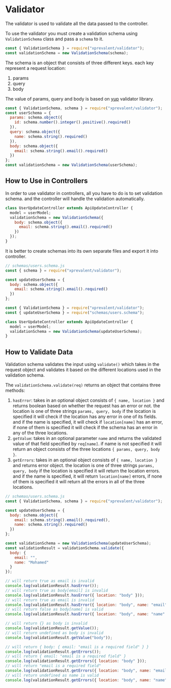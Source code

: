 # Validator

The validator is used to validate all the data passed to the controller.

To use the validator you must create a validation schema using `ValidationSchema` class and pass a `schema` to it.

```javascript
const { ValidationSchema } = require("xprevalent/validator");
const validationSchema = new ValidationSchema(schema);
```

The schema is an object that consists of three different keys. each key represent a request location:

1. params
2. query
3. body

The value of params, query and body is based on [yup](https://github.com/jquense/yup) validator library.

```javascript
const { ValidationSchema, schema } = require("xprevalent/validator");
const userSchema = {
  params: schema.object({
    id: schema.number().integer().positive().required()
  }),
  query: schema.object({
    name: schema.string().required()
  }),
  body: schema.object({
    email: schema.string().email().required()
  })
};
const validationSchema = new ValidationSchema(userSchema);
```

## How to Use in Controllers

In order to use validator in controllers, all you have to do is to set validation schema. and the controller will handle the validation automatically.

```javascript
class UserUpdateController extends ApiUpdateController {
  model = userModel;
  validationSchema = new ValidationSchema({
    body: schema.object({
      email: schema.string().email().required()
    })
  });
}
```

It is better to create schemas into its own separate files and export it into controller.

```javascript
// schemas/users.schema.js
const { schema } = require("xprevalent/validator");

const updateUserSchema = {
  body: schema.object({
    email: schema.string().email().required()
  })
};
```

```javascript
const { ValidationSchema } = require("xprevalent/validator");
const { updateUserSchema } = require("schemas/users.schema");

class UserUpdateController extends ApiUpdateController {
  model = userModel;
  validationSchema = new ValidationSchema(updateUserSchema);
}
```

## How to Validate Data

Validation schema validates the input using `validate()` which takes in the request object and validates it based on the different locations used in the validation schema.

The `validationSchema.validate(req)` returns an object that contains three methods:

1. `hasError`: takes in an optional object consists of `{ name, location }` and returns boolean based on whether the request has an error or not.
   the location is one of three strings `params, query, body` if the location is specified it will check if the location has any error in one of its fields. and if the name is specified, it will check if `location[name]` has an error, if none of them is specified it will check if the schema has an error in any of the three locations.
2. `getValue`: takes in an optional parameter `name` and returns the validated value of that field specified by `req[name]`. if name is not specified it will return an object consists of the three locations `{ params, query, body }`.
3. `getErrors`: takes in an optional object consists of `{ name, location }` and returns error object. the location is one of three strings `params, query, body` if the location is specified it will return the location errors. and if the name is specified, it will return `location[name]` errors, if none of them is specified it will return all the errors in all of the three locations.

```javascript
// schemas/users.schema.js
const { ValidationSchema, schema } = require("xprevalent/validator");

const updateUserSchema = {
  body: schema.object({
    email: schema.string().email().required(),
    name: schema.string().required()
  })
};

const validationSchema = new ValidationSchema(updateUserSchema);
const validationResult = validationSchema.validate({
  body: {
    email: "",
    name: "Mohamed"
  }
});

// will return true as email is invalid
console.log(validationResult.hasError());
// will return true as body[email] is invalid
console.log(validationResult.hasError({ location: "body" }));
// will return true as email is invalid
console.log(validationResult.hasError({ location: "body", name: "email" }));
// will return false as body[name] is valid
console.log(validationResult.hasError({ location: "body", name: "name" }));

// will return {} as body is invalid
console.log(validationResult.getValue());
// will return undefined as body is invalid
console.log(validationResult.getValue("body"));

// will return { body: { email: "email is a required field" } }
console.log(validationResult.getErrors());
// will return { email: "email is a required field" }
console.log(validationResult.getErrors({ location: "body" }));
// will return "email is a required field"
console.log(validationResult.getErrors({ location: "body", name: "email" }));
// will return undefined as name is valid
console.log(validationResult.getErrors({ location: "body", name: "name" }));
```
